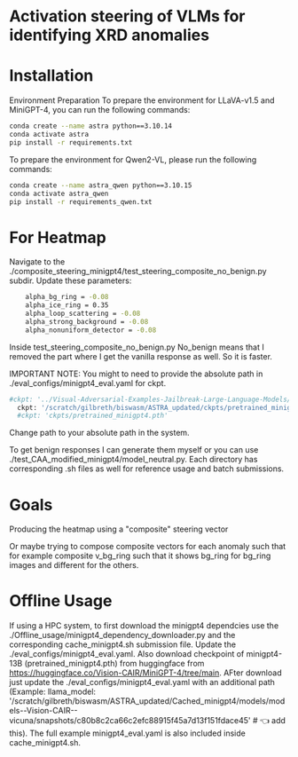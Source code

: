 # Activation steering of VLMs for identifying XRD anomalies

# Installation
Environment Preparation
To prepare the environment for LLaVA-v1.5 and MiniGPT-4, you can run the following commands:
```bash
conda create --name astra python==3.10.14
conda activate astra
pip install -r requirements.txt
```

To prepare the environment for Qwen2-VL, please run the following commands:
```bash
conda create --name astra_qwen python==3.10.15
conda activate astra_qwen
pip install -r requirements_qwen.txt
```
# For Heatmap
Navigate to the ./composite_steering_minigpt4/test_steering_composite_no_benign.py subdir.
Update these parameters:
```bash
    alpha_bg_ring = -0.08
    alpha_ice_ring = 0.35
    alpha_loop_scattering = -0.08
    alpha_strong_background = -0.08
    alpha_nonuniform_detector = -0.08
```
Inside test_steering_composite_no_benign.py
No_benign means that I removed the part where I get the vanilla response as well. So it is faster.

IMPORTANT NOTE: You might to need to provide the absolute path in ./eval_configs/minigpt4_eval.yaml for ckpt. 
```bash
#ckpt: '../Visual-Adversarial-Examples-Jailbreak-Large-Language-Models/ckpts/pretrained_minigpt4.pth'
  ckpt: '/scratch/gilbreth/biswasm/ASTRA_updated/ckpts/pretrained_minigpt4.pth'
  #ckpt: 'ckpts/pretrained_minigpt4.pth'
```
Change path to your absolute path in the system.

To get benign responses I can generate them myself or you can use ./test_CAA_modified_minigpt4/model_neutral.py.
Each directory has corresponding .sh files as well for reference usage and batch submissions.


# Goals
Producing the heatmap using a "composite" steering vector

Or maybe trying to compose composite vectors for each anomaly such that for example composite v_bg_ring such that it shows bg_ring for bg_ring images and different for the others.

# Offline Usage
If using a HPC system, to first download the minigpt4 dependcies use the ./Offline_usage/minigpt4_dependency_downloader.py and the corresponding cache_minigpt4.sh submission file. Update the ./eval_configs/minigpt4_eval.yaml. Also download checkpoint of minigpt4-13B (pretrained_minigpt4.pth) from huggingface from https://huggingface.co/Vision-CAIR/MiniGPT-4/tree/main. 
AFter download just update the ./eval_configs/minigpt4_eval.yaml with an additional path (Example: llama_model: '/scratch/gilbreth/biswasm/ASTRA_updated/Cached_minigpt4/models/models--Vision-CAIR--vicuna/snapshots/c80b8c2ca66c2efc88915f45a7d13f151fdace45'   # 👈 add this). The full example minigpt4_eval.yaml is also included inside cache_minigpt4.sh.
